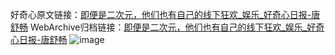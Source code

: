 好奇心原文链接：[即便是二次元，他们也有自己的线下狂欢_娱乐_好奇心日报-唐舒畅](https://www.qdaily.com/articles/9462.html)
WebArchive归档链接：[即便是二次元，他们也有自己的线下狂欢_娱乐_好奇心日报-唐舒畅](http://web.archive.org/web/20190623154303/https://www.qdaily.com/articles/9462.html)
![image](http://ww3.sinaimg.cn/large/007d5XDply1g3vf9z5bouj30u02sne81)